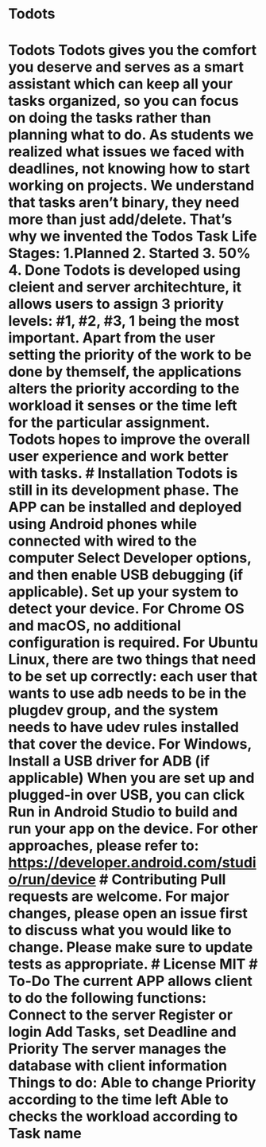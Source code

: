 # Todots
# Todots Todots gives you the comfort you deserve and serves as a smart assistant which can keep all your tasks organized, so you can focus on doing the tasks rather than planning what to do. As students we realized what issues we faced with deadlines, not knowing how to start working on projects. We understand that tasks aren’t binary, they need more than just add/delete. That’s why we invented the Todos Task Life Stages:  1.Planned 2. Started 3. 50% 4. Done   Todots is developed using cleient and server architechture, it allows users to assign 3 priority levels: #1, #2, #3, 1 being the most important. Apart from the user setting the priority of the work to be done by themself, the applications alters the priority according to the workload it senses or the time left for the particular assignment. Todots hopes to improve the overall user experience and work better with tasks.  # Installation Todots is still in its development phase. The APP can be installed and deployed using Android phones while connected with wired to the computer Select Developer options, and then enable USB debugging (if applicable). Set up your system to detect your device.     For Chrome OS and macOS, no additional configuration is required.     For Ubuntu Linux, there are two things that need to be set up correctly: each user that wants to use adb needs to be in the plugdev group, and the system needs to have udev rules installed that cover the device.     For Windows, Install a USB driver for ADB (if applicable) When you are set up and plugged-in over USB, you can click Run in Android Studio to build and run your app on the device. For other approaches, please refer to: https://developer.android.com/studio/run/device  # Contributing Pull requests are welcome. For major changes, please open an issue first to discuss what you would like to change. Please make sure to update tests as appropriate.  # License MIT  # To-Do The current APP allows client to do the following functions:           Connect to the server           Register or login           Add Tasks, set Deadline and Priority  The server manages the database with client information  Things to do:     Able to change Priority according to the time left     Able to checks the workload according to Task name
